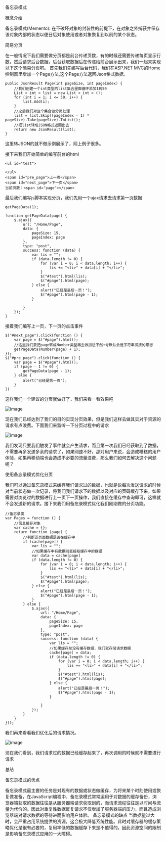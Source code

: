 备忘录模式

概念介绍

备忘录模式(Memento):
在不破坏对象的封装性的前提下，在对象之外捕获并保存该对象内部的状态以便日后对象使用或者对象恢复到以前的某个状态。

简易分页

在一般情况下我们需要做分页都是前台传递页数，有的时候还需要传递每页显示行数，然后请求后台数据，后台获取数据后在传递给前台展示出来，我们一起来实现以下这个简易分页吧。
首先我们先编写后台代码，我们在ASP.NET MVC的Home控制器里增加一个Page方法,这个Page方法返回Json格式数据。

```
public JsonResult Page(int pageSize, int pageIndex) {
    //我们创建一个int类型的list集合里面循环添加1到50
    List < int > list = new List < int > ();
    for (int i = 1; i <= 50; i++) {
        list.Add(i);
    }
    //之后我们对这个集合做分页处理
    list = list.Skip((pageIndex - 1) * pageSize).Take(pageSize).ToList();
    //把list转成JSON格式返回出去
    return new JsonResult(list);
}
```

这里转JSON的就不做示例展示了，网上例子很多。

接下来我们开始简单的编写前台的html

```
<ul id="test">

</ul>
<span id="pre_page">上一页</span>
<span id="next_page">下一页</span>
当前页数：<span id="page"></span>
```

最后我们编写js脚本实现分页，我们先用一个ajax请求去请求第一页数据

```
getPageData(1);

function getPageData(page) {
    $.ajax({
        url: "/Home/Page",
        data: {
            pageSize: 15,
            pageIndex: page
        },
        type: "post",
        success: function (data) {
            var lis = "";
            if (data.length != 0) {
                for (var i = 0; i < data.length; i++) {
                    lis += "<li>" + data[i] + "</li>";
                }
                $("#test").html(lis);
                $("#page").html(page);
            } else {
                alert("已经是最后一页！");
                $("#page").html(page - 1);
            }

        }
    });
}
```

接着我们编写上一页，下一页的点击事件

```
$("#next_page").click(function () {
    var page = $("#page").html();
    //这里我们要把page转成Number类型再去做加法不然+号默认会是字符串拼接的意思
    getPageData(Number(page) + 1);
});
$("#pre_page").click(function () {
    var page = $("#page").html();
    if (page - 1 != 0) {
        getPageData(page - 1);
    } else {
        alert("已经是第一页");
    }
})
```

这样我们一个建议的分页就做好了，我们来看一看效果吧

![image](http://ow2n75eab.bkt.clouddn.com/774226-20170921233522275-1233173673.gif)

现在我们已经达到了我们的目的实现分页效果，但是我们这样去做其实对于资源的请求有点浪费。下面我们来监听一下分页过程中的请求

![image](http://ow2n75eab.bkt.clouddn.com/774226-20170911121233930525-464031401.gif)

我们发现只要我们触发了事件就会产生请求，而且第一次我们已经获取到了数据，不需要再多发送多余的请求了，如果网速不好，那对用户来说，会造成糟糕的用户体验，如果再移动端也会造成不必要的流量浪费，那么我们如何去解决这个问题呢？

使用备忘录模式优化分页

我们可以通过备忘录模式来缓存我们请求过的数据，也就是说每次发送请求的时候对当前状态做一次记录，将我们我们请求下的数据以及对应的页码缓存下来，如果需要对浏览过的数据进行上一页下一页操作，我们直接在缓存中查询即可，这样就不会发送新的请求。接下来我们用备忘录模式优化我们刚刚做的分页功能。

```
//备忘录类
var Pages = function () {
    //信息缓存对象
    var cache = {};
    return function (page) {
        //判断该页面数据是否在缓存中
        if (cache[page]) {
            var lis = "";
            //如果缓存中有数据则直接取缓存中的数据
            var data = cache[page]
            if (data.length != 0) {
                for (var i = 0; i < data.length; i++) {
                    lis += "<li>" + data[i] + "</li>";
                }
                $("#test").html(lis);
                $("#page").html(page);
            } else {
                alert("已经是最后一页！");
                $("#page").html(page - 1);
            }
        } else {
            $.ajax({
                url: "/Home/Page",
                data: {
                    pageSize: 15,
                    pageIndex: page
                },
                type: "post",
                success: function (data) {
                    var lis = "";
                    //如果缓存总没有缓存数据，我们就存储请求数据
                    cache[page] = data;
                    if (data.length != 0) {
                        for (var i = 0; i < data.length; i++) {
                            lis += "<li>" + data[i] + "</li>";
                        }
                        $("#test").html(lis);
                        $("#page").html(page);
                    } else {
                        alert("已经是最后一页！");
                        $("#page").html(page - 1);
                    }

                }
            });
        }
    }
}();
```

我们再来看看我们优化后的请求情况。

![image](http://ow2n75eab.bkt.clouddn.com/774226-2032170921233715150-686811999.gif)

现在我们看到，我们请求过的数据已经缓存起来了，再次调用的时候就不需要进行请求

总结

备忘录模式的优点

备忘录模式最主要的任务是对现有的数据或状态做缓存，为将来某个时刻使用或恢复做准备，在JavaScript编程中，备忘录模式常常运用于对数据的缓存备份，浏览器端获取的数据往往是从服务器端请求获取到的，而请求流程往往是以时间与流量为代价的。因此对重复性数据反复请求不仅增加了服务器端的压力，而且造成浏览器端对请求数据的等待进而影响用户体验。
备忘录模式的缺点
当数据量过大时，会严重占用系统提供的资源，这会极大降低系统性能。此时对缓存器的缓存策略优化是很有必要的，复用率低的数据缓存下来是不值得的。因此资源空间的限制是影响备忘录模式应用的一大障碍。